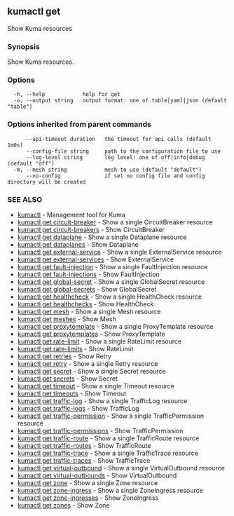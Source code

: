 ## kumactl get

Show Kuma resources

### Synopsis

Show Kuma resources.

### Options

```
  -h, --help            help for get
  -o, --output string   output format: one of table|yaml|json (default "table")
```

### Options inherited from parent commands

```
      --api-timeout duration   the timeout for api calls (default 1m0s)
      --config-file string     path to the configuration file to use
      --log-level string       log level: one of off|info|debug (default "off")
  -m, --mesh string            mesh to use (default "default")
      --no-config              if set no config file and config directory will be created
```

### SEE ALSO

* [kumactl](kumactl.md)	 - Management tool for Kuma
* [kumactl get circuit-breaker](kumactl_get_circuit-breaker.md)	 - Show a single CircuitBreaker resource
* [kumactl get circuit-breakers](kumactl_get_circuit-breakers.md)	 - Show CircuitBreaker
* [kumactl get dataplane](kumactl_get_dataplane.md)	 - Show a single Dataplane resource
* [kumactl get dataplanes](kumactl_get_dataplanes.md)	 - Show Dataplane
* [kumactl get external-service](kumactl_get_external-service.md)	 - Show a single ExternalService resource
* [kumactl get external-services](kumactl_get_external-services.md)	 - Show ExternalService
* [kumactl get fault-injection](kumactl_get_fault-injection.md)	 - Show a single FaultInjection resource
* [kumactl get fault-injections](kumactl_get_fault-injections.md)	 - Show FaultInjection
* [kumactl get global-secret](kumactl_get_global-secret.md)	 - Show a single GlobalSecret resource
* [kumactl get global-secrets](kumactl_get_global-secrets.md)	 - Show GlobalSecret
* [kumactl get healthcheck](kumactl_get_healthcheck.md)	 - Show a single HealthCheck resource
* [kumactl get healthchecks](kumactl_get_healthchecks.md)	 - Show HealthCheck
* [kumactl get mesh](kumactl_get_mesh.md)	 - Show a single Mesh resource
* [kumactl get meshes](kumactl_get_meshes.md)	 - Show Mesh
* [kumactl get proxytemplate](kumactl_get_proxytemplate.md)	 - Show a single ProxyTemplate resource
* [kumactl get proxytemplates](kumactl_get_proxytemplates.md)	 - Show ProxyTemplate
* [kumactl get rate-limit](kumactl_get_rate-limit.md)	 - Show a single RateLimit resource
* [kumactl get rate-limits](kumactl_get_rate-limits.md)	 - Show RateLimit
* [kumactl get retries](kumactl_get_retries.md)	 - Show Retry
* [kumactl get retry](kumactl_get_retry.md)	 - Show a single Retry resource
* [kumactl get secret](kumactl_get_secret.md)	 - Show a single Secret resource
* [kumactl get secrets](kumactl_get_secrets.md)	 - Show Secret
* [kumactl get timeout](kumactl_get_timeout.md)	 - Show a single Timeout resource
* [kumactl get timeouts](kumactl_get_timeouts.md)	 - Show Timeout
* [kumactl get traffic-log](kumactl_get_traffic-log.md)	 - Show a single TrafficLog resource
* [kumactl get traffic-logs](kumactl_get_traffic-logs.md)	 - Show TrafficLog
* [kumactl get traffic-permission](kumactl_get_traffic-permission.md)	 - Show a single TrafficPermission resource
* [kumactl get traffic-permissions](kumactl_get_traffic-permissions.md)	 - Show TrafficPermission
* [kumactl get traffic-route](kumactl_get_traffic-route.md)	 - Show a single TrafficRoute resource
* [kumactl get traffic-routes](kumactl_get_traffic-routes.md)	 - Show TrafficRoute
* [kumactl get traffic-trace](kumactl_get_traffic-trace.md)	 - Show a single TrafficTrace resource
* [kumactl get traffic-traces](kumactl_get_traffic-traces.md)	 - Show TrafficTrace
* [kumactl get virtual-outbound](kumactl_get_virtual-outbound.md)	 - Show a single VirtualOutbound resource
* [kumactl get virtual-outbounds](kumactl_get_virtual-outbounds.md)	 - Show VirtualOutbound
* [kumactl get zone](kumactl_get_zone.md)	 - Show a single Zone resource
* [kumactl get zone-ingress](kumactl_get_zone-ingress.md)	 - Show a single ZoneIngress resource
* [kumactl get zone-ingresses](kumactl_get_zone-ingresses.md)	 - Show ZoneIngress
* [kumactl get zones](kumactl_get_zones.md)	 - Show Zone


